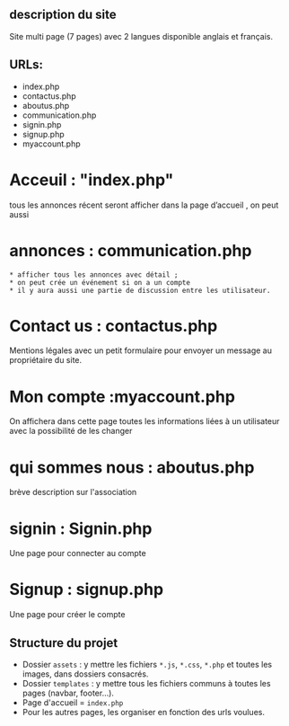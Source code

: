 ## description du site

Site multi page (7 pages) avec 2 langues disponible anglais et français.

## URLs:

* index.php         
* contactus.php      
* aboutus.php         
* communication.php   
* signin.php          
* signup.php          
* myaccount.php       

# Acceuil : "index.php"

tous les annonces récent seront afficher dans la page d’accueil , on peut aussi

# annonces : communication.php

    * afficher tous les annonces avec détail ;
    * on peut crée un événement si on a un compte
    * il y aura aussi une partie de discussion entre les utilisateur.

# Contact us : contactus.php

Mentions légales avec un petit formulaire pour envoyer un message au propriétaire du site.

# Mon compte :myaccount.php

On affichera dans cette page toutes les informations liées à un utilisateur avec la possibilité de les changer

# qui sommes nous : aboutus.php

brève description sur l'association

# signin  : Signin.php

Une page pour connecter au compte

# Signup  : signup.php

Une page pour créer le compte

## Structure du projet

* Dossier `assets` : y mettre les fichiers `*.js`, `*.css`, `*.php` et toutes les images, dans dossiers consacrés.
* Dossier `templates` : y mettre tous les fichiers communs à toutes les pages (navbar, footer...).
* Page d'accueil = `index.php`
* Pour les autres pages, les organiser en fonction des urls voulues.
